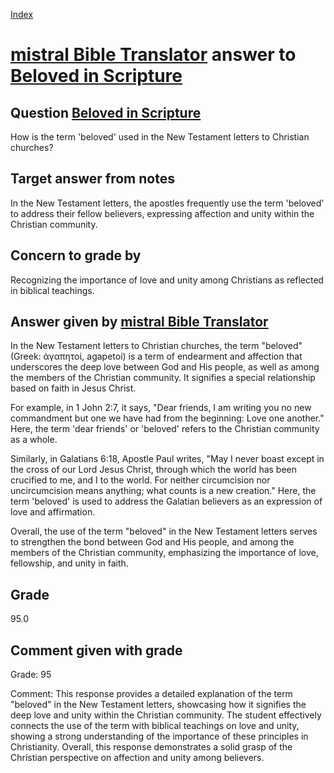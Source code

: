 
[Index](../../index.md)
# [mistral Bible Translator](../../answering_models/mistral_Bible_Translator.md) answer to [Beloved in Scripture](../../questions/Beloved_in_Scripture.md)

## Question [Beloved in Scripture](../../questions/Beloved_in_Scripture.md)
How is the term 'beloved' used in the New Testament letters to Christian churches?

## Target answer from notes
In the New Testament letters, the apostles frequently use the term 'beloved' to address their fellow believers, expressing affection and unity within the Christian community.

## Concern to grade by
Recognizing the importance of love and unity among Christians as reflected in biblical teachings.

## Answer given by [mistral Bible Translator](../../answering_models/mistral_Bible_Translator.md)
 In the New Testament letters to Christian churches, the term "beloved" (Greek: ἀγαπητοί, agapetoi) is a term of endearment and affection that underscores the deep love between God and His people, as well as among the members of the Christian community. It signifies a special relationship based on faith in Jesus Christ.

For example, in 1 John 2:7, it says, "Dear friends, I am writing you no new commandment but one we have had from the beginning: Love one another." Here, the term 'dear friends' or 'beloved' refers to the Christian community as a whole.

Similarly, in Galatians 6:18, Apostle Paul writes, "May I never boast except in the cross of our Lord Jesus Christ, through which the world has been crucified to me, and I to the world. For neither circumcision nor uncircumcision means anything; what counts is a new creation." Here, the term 'beloved' is used to address the Galatian believers as an expression of love and affirmation.

Overall, the use of the term "beloved" in the New Testament letters serves to strengthen the bond between God and His people, and among the members of the Christian community, emphasizing the importance of love, fellowship, and unity in faith.

## Grade
95.0

## Comment given with grade
Grade: 95

Comment: This response provides a detailed explanation of the term "beloved" in the New Testament letters, showcasing how it signifies the deep love and unity within the Christian community. The student effectively connects the use of the term with biblical teachings on love and unity, showing a strong understanding of the importance of these principles in Christianity. Overall, this response demonstrates a solid grasp of the Christian perspective on affection and unity among believers.
